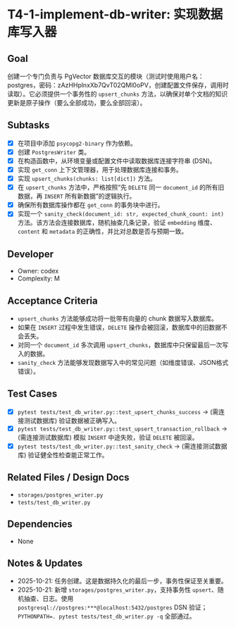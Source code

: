 # T4-1-implement-db-writer: 实现数据库写入器

## Goal
创建一个专门负责与 PgVector 数据库交互的模块（测试时使用用户名：postgres，密码：zAzHHplnxXb7QvT02QMl0oPV，创建配置文件保存，调用时读取）。它必须提供一个事务性的 `upsert_chunks` 方法，以确保对单个文档的知识更新是原子操作（要么全部成功，要么全部回滚）。

## Subtasks
- [x] 在项目中添加 `psycopg2-binary` 作为依赖。
- [x] 创建 `PostgresWriter` 类。
- [x] 在构造函数中，从环境变量或配置文件中读取数据库连接字符串 (DSN)。
- [x] 实现 `get_conn` 上下文管理器，用于处理数据库连接和事务。
- [x] 实现 `upsert_chunks(chunks: list[dict])` 方法。
- [x] 在 `upsert_chunks` 方法中，严格按照“先 `DELETE` 同一 `document_id` 的所有旧数据，再 `INSERT` 所有新数据”的逻辑执行。
- [x] 确保所有数据库操作都在 `get_conn` 的事务块中进行。
- [x] 实现一个 `sanity_check(document_id: str, expected_chunk_count: int)` 方法。该方法会连接数据库，随机抽查几条记录，验证 `embedding` 维度、`content` 和 `metadata` 的正确性，并比对总数是否与预期一致。

## Developer
- Owner: codex
- Complexity: M

## Acceptance Criteria
- `upsert_chunks` 方法能够成功将一批带有向量的 chunk 数据写入数据库。
- 如果在 `INSERT` 过程中发生错误，`DELETE` 操作会被回滚，数据库中的旧数据不会丢失。
- 对同一个 `document_id` 多次调用 `upsert_chunks`，数据库中只保留最后一次写入的数据。
- `sanity_check` 方法能够发现数据写入中的常见问题（如维度错误、JSON格式错误）。

## Test Cases
- [x] `pytest tests/test_db_writer.py::test_upsert_chunks_success` -> (需连接测试数据库) 验证数据被正确写入。
- [x] `pytest tests/test_db_writer.py::test_upsert_transaction_rollback` -> (需连接测试数据库) 模拟 `INSERT` 中途失败，验证 `DELETE` 被回滚。
- [x] `pytest tests/test_db_writer.py::test_sanity_check` -> (需连接测试数据库) 验证健全性检查能正常工作。

## Related Files / Design Docs
- `storages/postgres_writer.py`
- `tests/test_db_writer.py`

## Dependencies
- None

## Notes & Updates
- 2025-10-21: 任务创建。这是数据持久化的最后一步，事务性保证至关重要。
- 2025-10-21: 新增 `storages/postgres_writer.py`，支持事务性 `upsert`、随机抽查、日志。使用 `postgresql://postgres:***@localhost:5432/postgres` DSN 验证；`PYTHONPATH=. pytest tests/test_db_writer.py -q` 全部通过。
